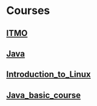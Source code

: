 # Courses 

## [ITMO](https://github.com/VeraKasianenko/Courses/tree/main/ITMO_courses/)
## [Java](https://github.com/VeraKasianenko/Courses/tree/main/Java/)
## [Introduction_to_Linux](https://github.com/VeraKasianenko/Courses/tree/main/Stepik_Introduction_to_Linux/)
## [Java_basic_course](https://github.com/VeraKasianenko/Courses/tree/main/Stepik_Java_basic_course/)
